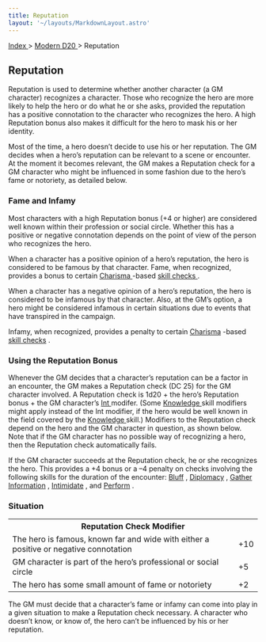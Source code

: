 ```yaml
---
title: Reputation
layout: '~/layouts/MarkdownLayout.astro'
---
```


[ Index ](/) > [ Modern D20 ](/modern.d20.srd) > Reputation

##  Reputation

Reputation is used to determine whether another character (a GM character)
recognizes a character. Those who recognize the hero are more likely to help
the hero or do what he or she asks, provided the reputation has a positive
connotation to the character who recognizes the hero. A high Reputation bonus
also makes it difficult for the hero to mask his or her identity.

Most of the time, a hero doesn’t decide to use his or her reputation. The GM
decides when a hero’s reputation can be relevant to a scene or encounter. At
the moment it becomes relevant, the GM makes a Reputation check for a GM
character who might be influenced in some fashion due to the hero’s fame or
notoriety, as detailed below.

###  Fame and Infamy

Most characters with a high Reputation bonus (+4 or higher) are considered
well known within their profession or social circle. Whether this has a
positive or negative connotation depends on the point of view of the person
who recognizes the hero.

When a character has a positive opinion of a hero’s reputation, the hero is
considered to be famous by that character. Fame, when recognized, provides a
bonus to certain [ Charisma ](/modern.d20.srd/basics/ability.scores) -based [skill checks ](/modern.d20.srd/skills/skill.basics) .

When a character has a negative opinion of a hero’s reputation, the hero is
considered to be infamous by that character. Also, at the GM’s option, a hero
might be considered infamous in certain situations due to events that have
transpired in the campaign.

Infamy, when recognized, provides a penalty to certain [ Charisma](/modern.d20.srd/basics/ability.scores) -based [ skill checks](/modern.d20.srd/skills/skill.basics) .

###  Using the Reputation Bonus

Whenever the GM decides that a character’s reputation can be a factor in an
encounter, the GM makes a Reputation check (DC 25) for the GM character
involved. A Reputation check is 1d20 + the hero’s Reputation bonus + the GM
character’s [ Int ](/modern.d20.srd/basics/ability.scores) modifer. (Some [Knowledge ](/modern.d20.srd/skills/knowledge) skill modifiers might apply
instead of the Int modifier, if the hero would be well known in the field
covered by the [ Knowledge ](/modern.d20.srd/skills/knowledge) skill.)
Modifiers to the Reputation check depend on the hero and the GM character in
question, as shown below. Note that if the GM character has no possible way of
recognizing a hero, then the Reputation check automatically fails.

If the GM character succeeds at the Reputation check, he or she recognizes the
hero. This provides a +4 bonus or a –4 penalty on checks involving the
following skills for the duration of the encounter: [ Bluff](/modern.d20.srd/skills/bluff) , [ Diplomacy](/modern.d20.srd/skills/diplomacy) , [ Gather Information](/modern.d20.srd/skills/gather.information) , [ Intimidate](/modern.d20.srd/skills/intimidate) , and [ Perform](/modern.d20.srd/skills/perform) .

###  Situation


<table> <tr> <th colspan="2"> Reputation Check Modifier </th> </tr> <tr> <td> The hero is famous, known far and wide with either a positive or negative connotation </td> <td> +10 </td> </tr> <tr class="shaded"> <td> GM character is part of the hero’s professional or social circle </td> <td> +5 </td> </tr> <tr> <td> The hero has some small amount of fame or notoriety </td> <td> +2 </td> </tr> </table>


The GM must decide that a character’s fame or infamy can come into play in a
given situation to make a Reputation check necessary. A character who doesn’t
know, or know of, the hero can’t be influenced by his or her reputation.

